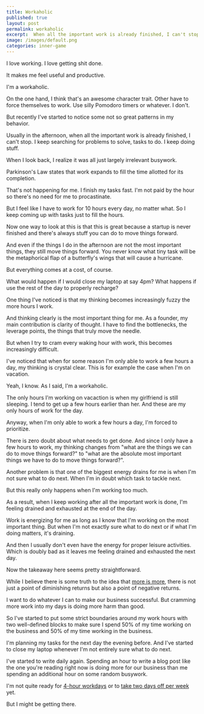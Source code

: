 ```yaml
---
title: Workaholic
published: true
layout: post
permalink: workaholic
excerpt:  When all the important work is already finished, I can't stop.
image: /images/default.png
categories: inner-game
---
```


I love working. I love getting shit done.

It makes me feel useful and productive.

I'm a workaholic. 

On the one hand, I think that's an awesome character trait. Other have to force themselves to work. Use silly Pomodoro timers or whatever. I don't.

But recently I've started to notice some not so great patterns in my behavior.

Usually in the afternoon, when all the important work is already finished, I can't stop. I keep searching for problems to solve, tasks to do. I keep doing stuff. 

When I look back, I realize it was all just largely irrelevant busywork.

Parkinson's Law states that work expands to fill the time allotted for its completion.

That's not happening for me. I finish my tasks fast. I'm not paid by the hour so there's no need for me to procastinate.

But I feel like I have to work for 10 hours every day, no matter what. So I keep coming up with tasks just to fill the hours.

Now one way to look at this is that this is great because a startup is never finished and there's always stuff you can do to move things forward.

And even if the things I do in the afternoon are not the most important things, they still move things forward. You never know what tiny task will be the metaphorical flap of a butterfly's wings that will cause a hurricane.

But everything comes at a cost, of course.

What would happen if I would close my laptop at say 4pm? What happens if use the rest of the day to properly recharge? 

One thing I've noticed is that my thinking becomes increasingly fuzzy the more hours I work.

And thinking clearly is the most important thing for me. As a founder, my main contribution is clarity of thought. I have to find the bottlenecks, the leverage points, the things that truly move the needle.

But when I try to cram every waking hour with work, this becomes increasingly difficult.

I've noticed that when for some reason I'm only able to work a few hours a day, my thinking is crystal clear. This is for example the case when I'm on vacation. 

Yeah, I know. As I said, I'm a workaholic.

The only hours I'm working on vacaction is when my girlfriend is still sleeping. I tend to get up a few hours earlier than her. And these are my only hours of work for the day.

Anyway, when I'm only able to work a few hours a day, I'm forced to prioritize.

There is zero doubt about what needs to get done. And since I only have a few hours to work, my thinking changes from "what are the things we can do to move things forward?" to "what are the absolute most important things we have to do to move things forward?".

Another problem is that one of the biggest energy drains for me is when I'm not sure what to do next. When I'm in doubt which task to tackle next.

But this really only happens when I'm working too much.

As a result, when I keep working after all the important work is done, I'm feeling drained and exhausted at the end of the day.

Work is energizing for me as long as I know that I'm working on the most important thing. But when I'm not exactly sure what to do next or if what I'm doing matters, it's draining. 

And then I usually don't even have the energy for proper leisure activities. Which is doubly bad as it leaves me feeling drained and exhausted the next day.

Now the takeaway here seems pretty straightforward.

While I believe there is some truth to the idea that [more is more](https://www.strongerbyscience.com/more-is-more), there is not just a point of diminishing returns but also a point of negative returns.

I want to do whatever I can to make our business successful. But cramming more work into my days is doing more harm than good.

So I've started to put some strict boundaries around my work hours with two well-defined blocks to make sure I spend 50% of my time working on the business and 50% of my time working in the business. 

I'm planning my tasks for the next day the evening before. And I've started to close my laptop whenever I'm not entirely sure what to do next.

I've started to write daily again. Spending an hour to write a blog post like the one you're reading right now is doing more for our business than me spending an additional hour on some random busywork.

I'm not quite ready for [4-hour workdays](https://www.oliverburkeman.com/fourhours) or to [take two days off per week](https://www.amazon.com/Vacation-Effect®-Entrepreneurs-Business-Working/dp/1544534728) yet. 

But I might be getting there.